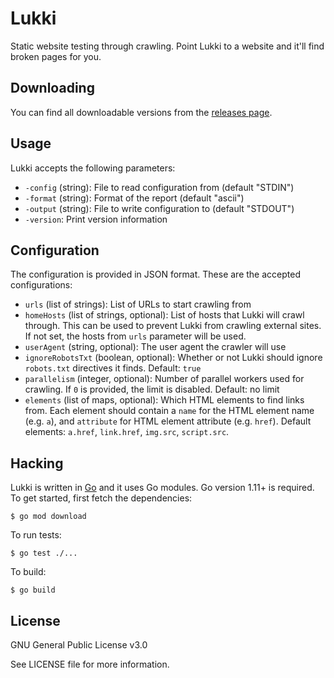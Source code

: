 # Lukki

Static website testing through crawling.
Point Lukki to a website and it'll find broken pages for you.

## Downloading

You can find all downloadable versions from the
[releases page](https://github.com/Lepovirta/lukki/releases).

## Usage

Lukki accepts the following parameters:

* `-config` (string): File to read configuration from (default "STDIN")
* `-format` (string): Format of the report (default "ascii")
* `-output` (string): File to write configuration to (default "STDOUT")
* `-version`: Print version information

## Configuration

The configuration is provided in JSON format.
These are the accepted configurations:

* `urls` (list of strings):
  List of URLs to start crawling from
* `homeHosts` (list of strings, optional):
  List of hosts that Lukki will crawl through.
  This can be used to prevent Lukki from crawling external sites.
  If not set, the hosts from `urls` parameter will be used.
* `userAgent` (string, optional):
  The user agent the crawler will use
* `ignoreRobotsTxt` (boolean, optional):
  Whether or not Lukki should ignore `robots.txt` directives it finds.
  Default: `true`
* `parallelism` (integer, optional):
  Number of parallel workers used for crawling.
  If `0` is provided, the limit is disabled.
  Default: no limit
* `elements` (list of maps, optional):
  Which HTML elements to find links from.
  Each element should contain a `name` for the HTML element name (e.g. `a`),
  and `attribute` for HTML element attribute (e.g. `href`).
  Default elements: `a.href`, `link.href`, `img.src`, `script.src`.

## Hacking

Lukki is written in [Go](https://golang.org/) and it uses Go modules.
Go version 1.11+ is required.
To get started, first fetch the dependencies:

    $ go mod download

To run tests:

    $ go test ./...

To build:

    $ go build

## License

GNU General Public License v3.0

See LICENSE file for more information.
